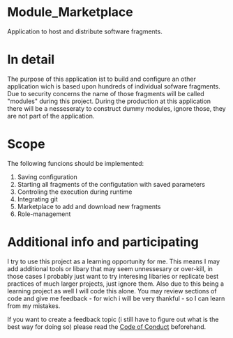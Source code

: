 # Module_Marketplace
Application to host and distribute software fragments.

# In detail
The purpose of this application ist to build and configure an other application wich is based upon hundreds of individual sofware fragments.
Due to security concerns the name of those fragments will be called "modules" during this project.
During the production at this application there will be a nesseseraty to construct dummy modules, ignore those, they are not part of the application.

# Scope
The following funcions should be implemented:

1. Saving configuration
2. Starting all fragments of the configutation with saved parameters
3. Controling the execution during runtime
4. Integrating git
5. Marketplace to add and download new fragments
6. Role-management

# Additional info and participating
I try to use this project as a learning opportunity for me. This means I may add additional tools or libary that may seem unnessesary or over-kill, in those cases I probably just want to try interesing libaries or replicate best practices of much larger projects, just ignore them.
Also due to this being a learning project as well I will code this alone. You may review sections of code and give me feedback - for wich i will be very thankful - so I can learn from my mistakes.

If you want to create a feedback topic (i still have to figure out what is the best way for doing so) please read the [Code of Conduct](.github/CODE_OF_CONDUCT.md) beforehand.
